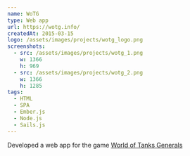 ```yaml
---
name: WoTG
type: Web app
url: https://wotg.info/
createdAt: 2015-03-15
logo: /assets/images/projects/wotg_logo.png
screenshots: 
  - src: /assets/images/projects/wotg_1.png
    w: 1366
    h: 969
  - src: /assets/images/projects/wotg_2.png
    w: 1366
    h: 1285
tags:
  - HTML
  - SPA 
  - Ember.js
  - Node.js
  - Sails.js
---
```


Developed a web app for the game [World of Tanks Generals](http://wotgenerals.ru)
